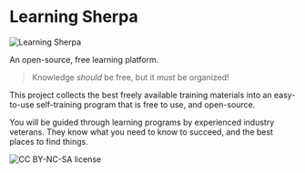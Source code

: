 # Learning Sherpa

![Learning Sherpa](https://avatars0.githubusercontent.com/u/24362865?v=3&s=200)

An open-source, free learning platform. 
> Knowledge *should* be free, but it *must* be organized!

This project collects the best freely available training materials into an easy-to-use 
self-training program that is free to use, and open-source.

You will be guided through learning programs by experienced industry veterans. 
They know what you need to know to succeed, and the best places to find things.

![CC BY-NC-SA license](https://licensebuttons.net/l/by-nc-sa/3.0/88x31.png)